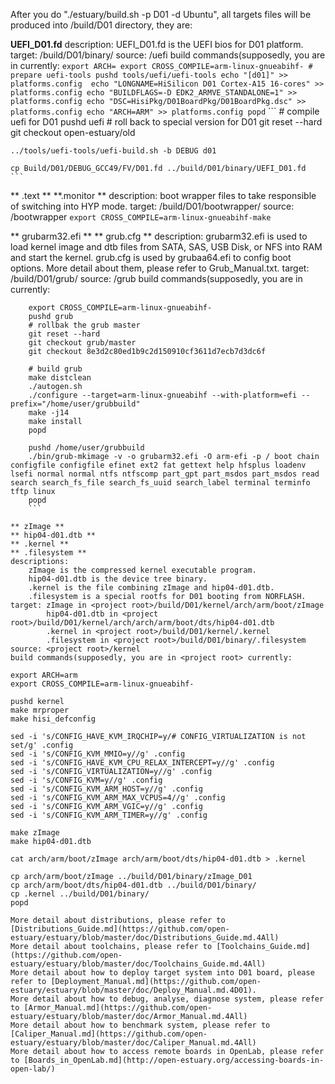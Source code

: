 After you do "./estuary/build.sh -p D01 -d Ubuntu", all targets files will be produced into <project root>/build/D01 directory, they are:

**UEFI_D01.fd** 
description: UEFI_D01.fd is the UEFI bios for D01 platform.
target: <project root>/build/D01/binary/
source: <project root>/uefi
build commands(supposedly, you are in <project root> currently:
    ```
    export ARCH=
    export CROSS_COMPILE=arm-linux-gnueabihf-
    # prepare uefi-tools
    pushd tools/uefi/uefi-tools
    echo "[d01]" >> platforms.config 
    echo "LONGNAME=HiSilicon D01 Cortex-A15 16-cores" >> platforms.config
    echo "BUILDFLAGS=-D EDK2_ARMVE_STANDALONE=1" >> platforms.config
    echo "DSC=HisiPkg/D01BoardPkg/D01BoardPkg.dsc" >> platforms.config
    echo "ARCH=ARM" >> platforms.config
    popd
    ```
    ```
    # compile uefi for D01
    pushd uefi
    # roll back to special version for D01
    git reset --hard
    git checkout open-estuary/old
    
    ../tools/uefi-tools/uefi-build.sh -b DEBUG d01
    
    cp Build/D01/DEBUG_GCC49/FV/D01.fd ../build/D01/binary/UEFI_D01.fd
    ```
** .text **
**.monitor **
description: boot wrapper files to take responsible of switching into HYP mode.
target: <project root>/build/D01/bootwrapper/
source: <project root>/bootwrapper
   `export CROSS_COMPILE=arm-linux-gnueabihf-make`   
   
   
** grubarm32.efi **
** grub.cfg **
description:
    grubarm32.efi is used to load kernel image and dtb files from SATA, SAS, USB Disk, or NFS into RAM and start the kernel.
    grub.cfg is used by grubaa64.efi to config boot options.
    More detail about them, please refer to Grub_Manual.txt.
target: <project root>/build/D01/grub/
source: <project root>/grub
build commands(supposedly, you are in <project root> currently:
```
    export CROSS_COMPILE=arm-linux-gnueabihf-
    pushd grub
    # rollbak the grub master
    git reset --hard
    git checkout grub/master
    git checkout 8e3d2c80ed1b9c2d150910cf3611d7ecb7d3dc6f

    # build grub
    make distclean
    ./autogen.sh
    ./configure --target=arm-linux-gnueabihf --with-platform=efi --prefix="/home/user/grubbuild"
    make -j14 
    make install
    popd

    pushd /home/user/grubbuild
    ./bin/grub-mkimage -v -o grubarm32.efi -O arm-efi -p / boot chain configfile configfile efinet ext2 fat gettext help hfsplus loadenv lsefi normal normal ntfs ntfscomp part_gpt part_msdos part_msdos read search search_fs_file search_fs_uuid search_label terminal terminfo tftp linux
    popd
    ```
    
** zImage **
** hip04-d01.dtb **
** .kernel **
** .filesystem **
descriptions:
    zImage is the compressed kernel executable program.
    hip04-d01.dtb is the device tree binary.
    .kernel is the file combining zImage and hip04-d01.dtb.
    .filesystem is a special rootfs for D01 booting from NORFLASH.
target: zImage in <project root>/build/D01/kernel/arch/arm/boot/zImage
        hip04-d01.dtb in <project root>/build/D01/kernel/arch/arch/arm/boot/dts/hip04-d01.dtb
        .kernel in <project root>/build/D01/kernel/.kernel
        .filesystem in <project root>/build/D01/binary/.filesystem
source: <project root>/kernel
build commands(supposedly, you are in <project root> currently:
  ```
    export ARCH=arm
    export CROSS_COMPILE=arm-linux-gnueabihf-

    pushd kernel
    make mrproper
    make hisi_defconfig
    
    sed -i 's/CONFIG_HAVE_KVM_IRQCHIP=y/# CONFIG_VIRTUALIZATION is not set/g' .config
    sed -i 's/CONFIG_KVM_MMIO=y//g' .config
    sed -i 's/CONFIG_HAVE_KVM_CPU_RELAX_INTERCEPT=y//g' .config
    sed -i 's/CONFIG_VIRTUALIZATION=y//g' .config
    sed -i 's/CONFIG_KVM=y//g' .config
    sed -i 's/CONFIG_KVM_ARM_HOST=y//g' .config
    sed -i 's/CONFIG_KVM_ARM_MAX_VCPUS=4//g' .config
    sed -i 's/CONFIG_KVM_ARM_VGIC=y//g' .config
    sed -i 's/CONFIG_KVM_ARM_TIMER=y//g' .config
    
    make zImage
    make hip04-d01.dtb

    cat arch/arm/boot/zImage arch/arm/boot/dts/hip04-d01.dtb > .kernel

    cp arch/arm/boot/zImage ../build/D01/binary/zImage_D01
    cp arch/arm/boot/dts/hip04-d01.dtb ../build/D01/binary/
    cp .kernel ../build/D01/binary/
    popd
  ```
More detail about distributions, please refer to [Distributions_Guide.md](https://github.com/open-estuary/estuary/blob/master/doc/Distributions_Guide.md.4All)
More detail about toolchains, please refer to [Toolchains_Guide.md](https://github.com/open-estuary/estuary/blob/master/doc/Toolchains_Guide.md.4All)
More detail about how to deploy target system into D01 board, please refer to [Deployment_Manual.md](https://github.com/open-estuary/estuary/blob/master/doc/Deploy_Manual.md.4D01).
More detail about how to debug, analyse, diagnose system, please refer to [Armor_Manual.md](https://github.com/open-estuary/estuary/blob/master/doc/Armor_Manual.md.4All)
More detail about how to benchmark system, please refer to [Caliper_Manual.md](https://github.com/open-estuary/estuary/blob/master/doc/Caliper_Manual.md.4All)
More detail about how to access remote boards in OpenLab, please refer to [Boards_in_OpenLab.md](http://open-estuary.org/accessing-boards-in-open-lab/)
